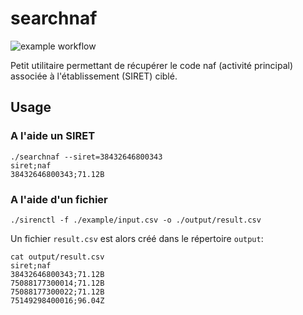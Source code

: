 searchnaf
========

![example workflow](https://github.com/pcavezzan/searchnaf/actions/workflows/build.yml/badge.svg)

Petit utilitaire permettant de récupérer le code naf (activité principal) associée à l'établissement (SIRET) ciblé.

## Usage


### A l'aide un SIRET

```shell
./searchnaf --siret=38432646800343         
siret;naf
38432646800343;71.12B
```

### A l'aide d'un fichier

```shell
./sirenctl -f ./example/input.csv -o ./output/result.csv
```
Un fichier `result.csv` est alors créé dans le répertoire `output`:
```shell
cat output/result.csv 
siret;naf
38432646800343;71.12B
75088177300014;71.12B
75088177300022;71.12B
75149298400016;96.04Z
```

